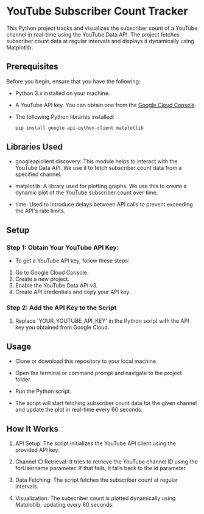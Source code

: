 # YouTube Subscriber Count Tracker

This Python project tracks and visualizes the subscriber count of a YouTube channel in real-time using the YouTube Data API. The project fetches subscriber count data at regular intervals and displays it dynamically using Matplotlib.

## Prerequisites

Before you begin, ensure that you have the following:

- Python 3.x installed on your machine.
- A YouTube API key. You can obtain one from the [Google Cloud Console](https://console.cloud.google.com/).
- The following Python libraries installed:
  
  ```bash
  pip install google-api-python-client matplotlib

## Libraries Used
* googleapiclient.discovery: This module helps to interact with the YouTube Data API. We use it to fetch subscriber count data from a specified channel.

* matplotlib: A library used for plotting graphs. We use this to create a dynamic plot of the YouTube subscriber count over time.

* time: Used to introduce delays between API calls to prevent exceeding the API's rate limits.

## Setup
### Step 1: Obtain Your YouTube API Key: 
* To get a YouTube API key, follow these steps:

1. Go to Google Cloud Console.
2. Create a new project.
3. Enable the YouTube Data API v3.
4. Create API credentials and copy your API key.

### Step 2: Add the API Key to the Script
1. Replace 'YOUR_YOUTUBE_API_KEY' in the Python script with the API key you obtained from Google Cloud.


## Usage
* Clone or download this repository to your local machine.

* Open the terminal or command prompt and navigate to the project folder.

* Run the Python script.

* The script will start fetching subscriber count data for the given channel and update the plot in real-time every 60 seconds.

## How It Works
1. API Setup: The script initializes the YouTube API client using the provided API key.

2. Channel ID Retrieval: It tries to retrieve the YouTube channel ID using the forUsername parameter. If that fails, it falls back to the id parameter.

3. Data Fetching: The script fetches the subscriber count at regular intervals.

4. Visualization: The subscriber count is plotted dynamically using Matplotlib, updating every 60 seconds.
